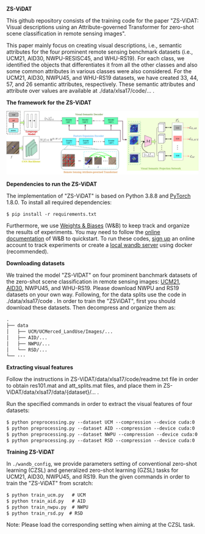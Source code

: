 **ZS-ViDAT**


This github repository consists of the training code for the paper  "ZS-ViDAT: Visual descriptions using an Attribute-governed Transformer for zero-shot scene classification in remote sensing images". 

This paper mainly focus on creating visual descriptions, i.e., semantic attributes for the four prominent remote sensing benchmark datasets (i.e., UCM21, AID30, NWPU-RESISC45, and WHU-RS19). For each class, we identified the objects that differentiates it from all the other classes and also some common attributes in various classes were also considered. For the UCM21, AID30, NWPU45, and WHU-RS19 datasets, we have created 33, 44, 57, and 26 semantic attributes, respectively. These semantic attributes and attribute over values are available at ./data/xlsa17/code/... .

**The framework for the ZS-ViDAT**

![](figs/zs-vidat5.jpg)

**Dependencies to run the ZS-ViDAT**

The implementation of "ZS-ViDAT" is based on Python 3.8.8 and [PyTorch](https://pytorch.org/) 1.8.0. To install all required dependencies:
```
$ pip install -r requirements.txt
```

Furthermore, we use [Weights & Biases](https://wandb.ai/site) (W&B) to keep track and organize the results of experiments. You may need to follow the [online documentation](https://docs.wandb.ai/quickstart) of W&B to quickstart. To run these codes, [sign up](https://app.wandb.ai/login?signup=true) an online account to track experiments or create a [local wandb server](https://hub.docker.com/r/wandb/local) using docker (recommended).


**Downloading datasets**

We trained the model "ZS-VIDAT" on four prominent banchmark datasets of the zero-shot scene classification in remote sensing images: [UCM21](http://weegee.vision.ucmerced.edu/datasets/landuse.html), [AID30](https://captain-whu.github.io/AID/), NWPU45, and WHU-RS19. Please download NWPU and RS19 datasets on your own way. Following, for the data splits use the code in ./data/xlsa17/code . In order to train the "ZSViDAT", first you should download these datasets. Then decompress and organize them as: 
```
.
├── data
│   ├── UCM/UCMerced_LandUse/Images/...
│   ├── AID/...
│   ├── NWPU/...
│   └── RSD/...
└── ···
```

**Extracting visual features**    

Follow the instructions in ZS-ViDAT/data/xlsa17/code/readme.txt file in order to obtain res101.mat and att_splits.mat files, and place them in ZS-ViDAT/data/xlsa17/data/{dataset}/... . 

Run the specified commands in order to extract the visual features of four datasets:

```
$ python preprocessing.py --dataset UCM --compression --device cuda:0
$ python preprocessing.py --dataset AID --compression --device cuda:0
$ python preprocessing.py --dataset NWPU --compression --device cuda:0
$ python preprocessing.py --dataset RSD --compression --device cuda:0
```

**Training ZS-ViDAT**

In `./wandb_config`, we provide parameters setting of conventional zero-shot learning (CZSL) and generalized zero-shot learning (GZSL) tasks for UCM21, AID30, NWPU45, and RS19. 
Run the given commands in order to train the "ZS-ViDAT" from scratch:

```
$ python train_ucm.py   # UCM
$ python train_aid.py   # AID
$ python train_nwpu.py  # NWPU
$ python train_rsd.py  # RSD
```
Note: Please load the corresponding setting when aiming at the CZSL task.
